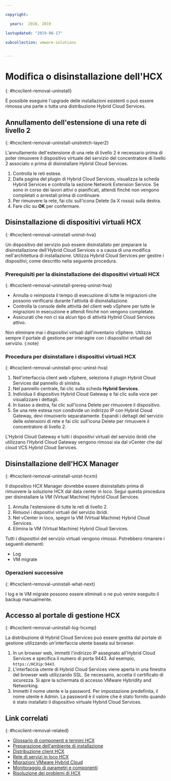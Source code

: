 ```yaml
---

copyright:

  years:  2016, 2019

lastupdated: "2019-06-17"

subcollection: vmware-solutions


---
```


# Modifica o disinstallazione dell'HCX
{: #hcxclient-removal-uninstall}

È possibile eseguire l'upgrade delle installazioni esistenti o può essere rimossa una parte o tutta una distribuzione Hybrid Cloud Services.

##  Annullamento dell'estensione di una rete di livello 2
{: #hcxclient-removal-uninstall-unstretch-layer2}

L'annullamento dell'estensione di una rete di livello 2 è necessario prima di poter rimuovere il dispositivo virtuale del servizio del concentratore di livello 2 associato o prima di disinstallare Hybrid Cloud Services.

1. Controlla le reti estese.
2. Dalla pagina del plugin di Hybrid Cloud Services, visualizza la scheda Hybrid Services e controlla la sezione Network Extension Service. Se sono in corso dei lavori attivi o pianificati, attendi finché non vengono completati o arrestali prima di continuare.
3. Per rimuovere la rete, fai clic sull'icona Delete (la X rossa) sulla destra.
4. Fare clic su **OK** per confermare.

## Disinstallazione di dispositivi virtuali HCX
{: #hcxclient-removal-uninstall-uninst-hva}

Un dispositivo del servizio può essere disinstallato per preparare la disinstallazione dell'Hybrid Cloud Services o a causa di una modifica nell'architettura di installazione. Utilizza Hybrid Cloud Services per gestire i dispositivi, come descritto nella seguente procedura.

### Prerequisiti per la disinstallazione dei dispositivi virtuali HCX
{: #hcxclient-removal-uninstall-prereq-uninst-hva}

* Annulla o reimposta il tempo di esecuzione di tutte le migrazioni che possono verificarsi durante l'attività di disinstallazione.
* Controlla la console delle attività del client web vSphere per tutte le migrazioni in esecuzione e attendi finché non vengono completate.
* Assicurati che non ci sia alcun tipo di attività Hybrid Cloud Services attivo.

Non eliminare mai i dispositivi virtuali dall'inventario vSphere. Utilizza sempre il portale di gestione per interagire con i dispositivi virtuali del servizio.
{:note}

### Procedura per disinstallare i dispositivi virtuali HCX
{: #hcxclient-removal-uninstall-proc-uninst-hva}

1. Nell'interfaccia client web vSphere, seleziona il plugin Hybrid Cloud Services dal pannello di sinistra.
2. Nel pannello centrale, fai clic sulla scheda **Hybrid Services**.
3. Individua il dispositivo Hybrid Cloud Gateway e fai clic sulla voce per visualizzare i dettagli.
4. In basso a destra, fai clic sull'icona Delete per rimuovere il dispositivo.
5. Se una rete estesa non condivide un indirizzo IP con Hybrid Cloud Gateway, devi rimuoverlo separatamente. Espandi i dettagli del servizio delle estensioni di rete e fai clic sull'icona Delete per rimuovere il concentratore di livello 2.

L'Hybrid Cloud Gateway e tutti i dispositivi virtuali del servizio ibridi che utilizzano l'Hybrid Cloud Gateway vengono rimossi sia dal vCenter che dal cloud VCS Hybrid Cloud Services.

## Disinstallazione dell'HCX Manager
{: #hcxclient-removal-uninstall-unist-hcxm}

Il dispositivo HCX Manager dovrebbe essere disinstallato prima di rimuovere la soluzione HCX dal data center in loco. Segui questa procedura per disinstallare la VM (Virtual Machine) Hybrid Cloud Services.

1. Annulla l'estensione di tutte le reti di livello 2.
2. Rimuovi i dispositivi virtuali del servizio ibridi.
3. Nel vCenter in loco, spegni la VM (Virtual Machine) Hybrid Cloud Services.
4. Elimina la VM (Virtual Machine) Hybrid Cloud Services.

Tutti i dispositivi del servizio virtuali vengono rimossi. Potrebbero rimanere i seguenti elementi:
* Log
* VM migrate

### Operazioni successive
{: #hcxclient-removal-uninstall-what-next}

I log e le VM migrate possono essere eliminati o ne può venire eseguito il backup manualmente.

## Accesso al portale di gestione HCX
{: #hcxclient-removal-uninstall-log-hcxmp}

La distribuzione di Hybrid Cloud Services può essere gestita dal portale di gestione utilizzando un'interfaccia utente basata sul browser.

1. In un browser web, immetti l'indirizzo IP assegnato all'Hybrid Cloud Services e specifica il numero di porta 9443. Ad esempio, `https://HCXip:9443`.
2. L'interfaccia utente di Hybrid Cloud Services viene aperta in una finestra del browser web utilizzando SSL. Se necessario, accetta il certificato di sicurezza. Si apre la schermata di accesso VMware Hybridity and Networking.
3. Immetti il nome utente e la password. Per impostazione predefinita, il nome utente è Admin. La password è il valore che è stato fornito quando è stato installato il dispositivo virtuale Hybrid Cloud Services.

## Link correlati
{: #hcxclient-removal-related}

* [Glossario di componenti e termini HCX](/docs/services/vmwaresolutions/services?topic=vmware-solutions-hcxclient-components)
* [Preparazione dell'ambiente di installazione](/docs/services/vmwaresolutions/services?topic=vmware-solutions-hcxclient-planning-prep-install)
* [Distribuzione client HCX](/docs/services/vmwaresolutions/services?topic=vmware-solutions-hcxclient-vcs-client-deployment)
* [Rete di servizi in loco HCX](/docs/services/vmwaresolutions/services?topic=vmware-solutions-hcxclient-vcs-mesh-deployment)
* [Migrazioni VMware Hybrid Cloud](/docs/services/vmwaresolutions/services?topic=vmware-solutions-hcxclient-migrations)
* [Monitoraggio di parametri e componenti](/docs/services/vmwaresolutions/services?topic=vmware-solutions-hcxclient-monitoring)
* [Risoluzione dei problemi di HCX](/docs/services/vmwaresolutions/services?topic=vmware-solutions-hcxclient-troubleshooting)
